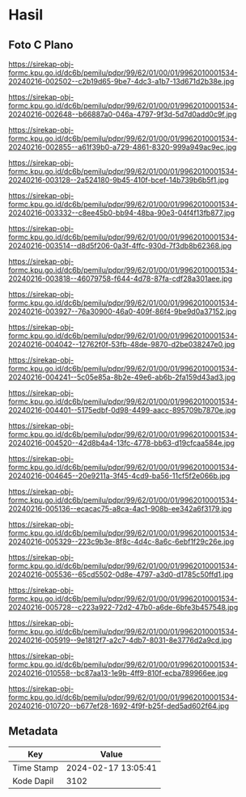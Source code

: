 # Hasil

## Foto C Plano

https://sirekap-obj-formc.kpu.go.id/dc6b/pemilu/pdpr/99/62/01/00/01/9962010001534-20240216-002502--c2b19d65-9be7-4dc3-a1b7-13d671d2b38e.jpg

https://sirekap-obj-formc.kpu.go.id/dc6b/pemilu/pdpr/99/62/01/00/01/9962010001534-20240216-002648--b66887a0-046a-4797-9f3d-5d7d0add0c9f.jpg

https://sirekap-obj-formc.kpu.go.id/dc6b/pemilu/pdpr/99/62/01/00/01/9962010001534-20240216-002855--a61f39b0-a729-4861-8320-999a949ac9ec.jpg

https://sirekap-obj-formc.kpu.go.id/dc6b/pemilu/pdpr/99/62/01/00/01/9962010001534-20240216-003128--2a524180-9b45-410f-bcef-14b739b6b5f1.jpg

https://sirekap-obj-formc.kpu.go.id/dc6b/pemilu/pdpr/99/62/01/00/01/9962010001534-20240216-003332--c8ee45b0-bb94-48ba-90e3-04f4f13fb877.jpg

https://sirekap-obj-formc.kpu.go.id/dc6b/pemilu/pdpr/99/62/01/00/01/9962010001534-20240216-003514--d8d5f206-0a3f-4ffc-930d-7f3db8b62368.jpg

https://sirekap-obj-formc.kpu.go.id/dc6b/pemilu/pdpr/99/62/01/00/01/9962010001534-20240216-003818--46079758-f644-4d78-87fa-cdf28a301aee.jpg

https://sirekap-obj-formc.kpu.go.id/dc6b/pemilu/pdpr/99/62/01/00/01/9962010001534-20240216-003927--76a30900-46a0-409f-86f4-9be9d0a37152.jpg

https://sirekap-obj-formc.kpu.go.id/dc6b/pemilu/pdpr/99/62/01/00/01/9962010001534-20240216-004042--12762f0f-53fb-48de-9870-d2be038247e0.jpg

https://sirekap-obj-formc.kpu.go.id/dc6b/pemilu/pdpr/99/62/01/00/01/9962010001534-20240216-004241--5c05e85a-8b2e-49e6-ab6b-2fa159d43ad3.jpg

https://sirekap-obj-formc.kpu.go.id/dc6b/pemilu/pdpr/99/62/01/00/01/9962010001534-20240216-004401--5175edbf-0d98-4499-aacc-895709b7870e.jpg

https://sirekap-obj-formc.kpu.go.id/dc6b/pemilu/pdpr/99/62/01/00/01/9962010001534-20240216-004520--42d8b4a4-13fc-4778-bb63-d19cfcaa584e.jpg

https://sirekap-obj-formc.kpu.go.id/dc6b/pemilu/pdpr/99/62/01/00/01/9962010001534-20240216-004645--20e9211a-3f45-4cd9-ba56-11cf5f2e066b.jpg

https://sirekap-obj-formc.kpu.go.id/dc6b/pemilu/pdpr/99/62/01/00/01/9962010001534-20240216-005136--ecacac75-a8ca-4ac1-908b-ee342a6f3179.jpg

https://sirekap-obj-formc.kpu.go.id/dc6b/pemilu/pdpr/99/62/01/00/01/9962010001534-20240216-005329--223c9b3e-8f8c-4d4c-8a6c-6ebf1f29c26e.jpg

https://sirekap-obj-formc.kpu.go.id/dc6b/pemilu/pdpr/99/62/01/00/01/9962010001534-20240216-005536--65cd5502-0d8e-4797-a3d0-d1785c50ffd1.jpg

https://sirekap-obj-formc.kpu.go.id/dc6b/pemilu/pdpr/99/62/01/00/01/9962010001534-20240216-005728--c223a922-72d2-47b0-a6de-6bfe3b457548.jpg

https://sirekap-obj-formc.kpu.go.id/dc6b/pemilu/pdpr/99/62/01/00/01/9962010001534-20240216-005919--9e1812f7-a2c7-4db7-8031-8e3776d2a9cd.jpg

https://sirekap-obj-formc.kpu.go.id/dc6b/pemilu/pdpr/99/62/01/00/01/9962010001534-20240216-010558--bc87aa13-1e9b-4ff9-810f-ecba789966ee.jpg

https://sirekap-obj-formc.kpu.go.id/dc6b/pemilu/pdpr/99/62/01/00/01/9962010001534-20240216-010720--b677ef28-1692-4f9f-b25f-ded5ad602f64.jpg


## Metadata

| Key        | Value               |
| ---------- | ------------------- |
| Time Stamp | 2024-02-17 13:05:41 |
| Kode Dapil | 3102                |




